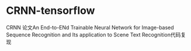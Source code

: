 # CRNN-tensorflow
CRNN 论文An End-to-ENd Trainable Neural Network for Image-based Sequence Recognition and Its application to Scene Text Recognition代码复现
